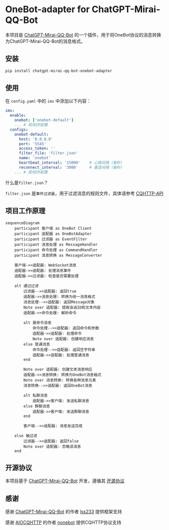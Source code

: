 # OneBot-adapter for ChatGPT-Mirai-QQ-Bot

本项目是 [ChatGPT-Mirai-QQ-Bot](https://github.com/lss233/chatgpt-mirai-qq-bot) 的一个插件，用于将OneBot协议的消息转换为ChatGPT-Mirai-QQ-Bot的消息格式。

## 安装

```bash
pip install chatgpt-mirai-qq-bot-onebot-adapter
```

## 使用

在 `config.yaml` 中的 `ims` 中添加以下内容：

```yaml
ims:
  enable:
    onebot: ['onebot-default']
    ... # 其他IM配置
  configs:
    onebot-default:
      host: '0.0.0.0'
      port: '5545'
      access_token: ''
      filter_file: 'filter.json'
      name: 'onebot'
      heartbeat_interval: '15000'    # 心跳间隔（毫秒）
      reconnect_interval: '3000'     # 重连间隔（毫秒）
    ... # 其他IM配置
```

什么是`filter.json`？

`filter.json` 是`事件过滤器`，用于过滤消息的规则文件，具体请参考 [CQHTTP-API](https://github.com/kyubotics/coolq-http-api/blob/master/docs/4.15/EventFilter.md)

## 项目工作原理
```mermaid
sequenceDiagram
    participant 客户端 as OneBot Client
    participant 适配器 as OneBotAdapter
    participant 过滤器 as EventFilter
    participant 消息处理 as MessageHandler
    participant 命令处理 as CommandHandler
    participant 消息转换 as MessageConverter

    客户端->>适配器: WebSocket消息
    适配器->>适配器: 处理消息事件
    适配器->>过滤器: 检查是否需要处理

    alt 通过过滤
        过滤器-->>适配器: 返回true
        适配器->>消息处理: 转换为统一消息格式
        消息处理-->>适配器: 返回Message对象
        Note over 适配器: 提取会话ID和文本内容
        适配器->>命令处理: 解析命令

        alt 是命令消息
            命令处理-->>适配器: 返回命令和参数
            适配器->>适配器: 处理命令
            Note over 适配器: 创建响应消息
        else 普通消息
            命令处理-->>适配器: 返回空字符串
            适配器->>适配器: 处理普通消息
        end

        Note over 适配器: 创建文本消息响应
        适配器->>消息转换: 转换为OneBot消息格式
        Note over 消息转换: 转换各种消息元素
        消息转换-->>适配器: 返回OneBot消息

        alt 私聊消息
            适配器->>客户端: 发送私聊消息
        else 群聊消息
            适配器->>客户端: 发送群聊消息
        end

        客户端-->>适配器: 消息发送完成

    else 被过滤
        过滤器-->>适配器: 返回false
        Note over 适配器: 忽略该消息
    end
```

## 开源协议

本项目基于 [ChatGPT-Mirai-QQ-Bot](https://github.com/lss233/chatgpt-mirai-qq-bot) 开发，遵循其 [开源协议](https://github.com/lss233/chatgpt-mirai-qq-bot/blob/master/LICENSE)

## 感谢

感谢 [ChatGPT-Mirai-QQ-Bot](https://github.com/lss233/chatgpt-mirai-qq-bot) 的作者 [lss233](https://github.com/lss233) 提供框架支持

感谢 [AIOCQHTTP](https://github.com/nonebot/aiocqhttp) 的作者 [nonebot](https://github.com/nonebot) 提供CQHTTP协议支持

